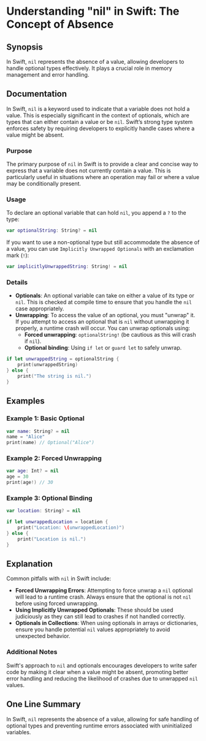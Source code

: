 <!--
Meta Description: # Understanding "nil" in Swift: The Concept of Absence ## Synopsis In Swift, `nil` represents the absence of a value, allowing developers to handle op...
Meta Keywords: nil, swift, optional, value, optionals
-->

# Understanding "nil" in Swift: The Concept of Absence

## Synopsis
In Swift, `nil` represents the absence of a value, allowing developers to handle optional types effectively. It plays a crucial role in memory management and error handling.

## Documentation
In Swift, `nil` is a keyword used to indicate that a variable does not hold a value. This is especially significant in the context of optionals, which are types that can either contain a value or be `nil`. Swift’s strong type system enforces safety by requiring developers to explicitly handle cases where a value might be absent.

### Purpose
The primary purpose of `nil` in Swift is to provide a clear and concise way to express that a variable does not currently contain a value. This is particularly useful in situations where an operation may fail or where a value may be conditionally present.

### Usage
To declare an optional variable that can hold `nil`, you append a `?` to the type:

```swift
var optionalString: String? = nil
```

If you want to use a non-optional type but still accommodate the absence of a value, you can use `Implicitly Unwrapped Optionals` with an exclamation mark (`!`):

```swift
var implicitlyUnwrappedString: String! = nil
```

### Details
- **Optionals**: An optional variable can take on either a value of its type or `nil`. This is checked at compile time to ensure that you handle the `nil` case appropriately.
- **Unwrapping**: To access the value of an optional, you must "unwrap" it. If you attempt to access an optional that is `nil` without unwrapping it properly, a runtime crash will occur. You can unwrap optionals using:
  - **Forced unwrapping**: `optionalString!` (be cautious as this will crash if `nil`).
  - **Optional binding**: Using `if let` or `guard let` to safely unwrap.
  
```swift
if let unwrappedString = optionalString {
    print(unwrappedString)
} else {
    print("The string is nil.")
}
```

## Examples
### Example 1: Basic Optional
```swift
var name: String? = nil
name = "Alice"
print(name) // Optional("Alice")
```

### Example 2: Forced Unwrapping
```swift
var age: Int? = nil
age = 30
print(age!) // 30
```

### Example 3: Optional Binding
```swift
var location: String? = nil

if let unwrappedLocation = location {
    print("Location: \(unwrappedLocation)")
} else {
    print("Location is nil.")
}
```

## Explanation
Common pitfalls with `nil` in Swift include:
- **Forced Unwrapping Errors**: Attempting to force unwrap a `nil` optional will lead to a runtime crash. Always ensure that the optional is not `nil` before using forced unwrapping.
- **Using Implicitly Unwrapped Optionals**: These should be used judiciously as they can still lead to crashes if not handled correctly.
- **Optionals in Collections**: When using optionals in arrays or dictionaries, ensure you handle potential `nil` values appropriately to avoid unexpected behavior.

### Additional Notes
Swift's approach to `nil` and optionals encourages developers to write safer code by making it clear when a value might be absent, promoting better error handling and reducing the likelihood of crashes due to unwrapped `nil` values.

## One Line Summary
In Swift, `nil` represents the absence of a value, allowing for safe handling of optional types and preventing runtime errors associated with uninitialized variables.